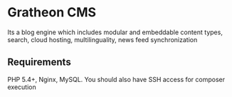 Gratheon CMS
===

Its a blog engine which includes modular and embeddable content types, search, cloud hosting, multilinguality, news feed synchronization

Requirements
---
PHP 5.4+, Nginx, MySQL.
You should also have SSH access for composer execution
